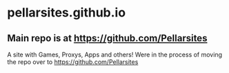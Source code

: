 # pellarsites.github.io
## Main repo is at https://github.com/Pellarsites
A site with Games, Proxys, Apps and others!
Were in the process of moving the repo over to https://github.com/Pellarsites
